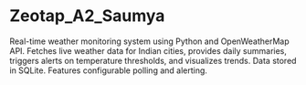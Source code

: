 # Zeotap_A2_Saumya
Real-time weather monitoring system using Python and OpenWeatherMap API. Fetches live weather data for Indian cities, provides daily summaries, triggers alerts on temperature thresholds, and visualizes trends. Data stored in SQLite. Features configurable polling and alerting.
